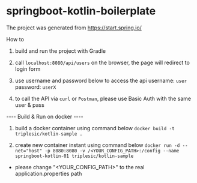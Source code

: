 # springboot-kotlin-boilerplate

The project was generated from https://start.spring.io/

How to

1. build and run the project with Gradle

2. call `localhost:8080/api/users` on the browser, the page will redirect to login form

3. use username and password below to access the api
  username: `user`
  password: `userX`
  
4. to call the API via `curl`  or `Postman`, please use Basic Auth with the same user & pass

---- Build & Run on docker ----

1. build a docker container using command below
`docker build -t triplesic/kotlin-sample .`

2. create new container instant using command below
`docker run -d --net="host" -p 8080:8080 -v /<YOUR_CONFIG_PATH>:/config --name springboot-kotlin-01 triplesic/kotlin-sample`
* please change "<YOUR_CONFIG_PATH>" to the real application.properties path